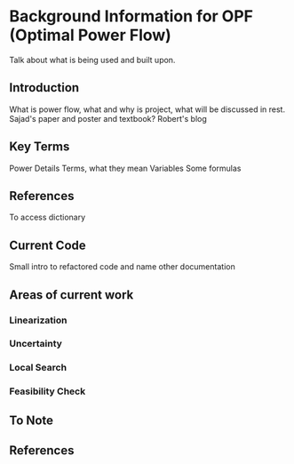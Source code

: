 # Background Information for OPF (Optimal Power Flow)

Talk about what is being used and built upon.

## Introduction

What is power flow, what and why is project, what will be discussed in rest.
Sajad's paper and poster and textbook?
Robert's blog

## Key Terms

Power Details
Terms, what they mean
Variables
Some formulas

## References 

To access dictionary

## Current Code

Small intro to refactored code and name other documentation 

## Areas of current work

### Linearization

### Uncertainty

### Local Search

### Feasibility Check

## To Note

## References
